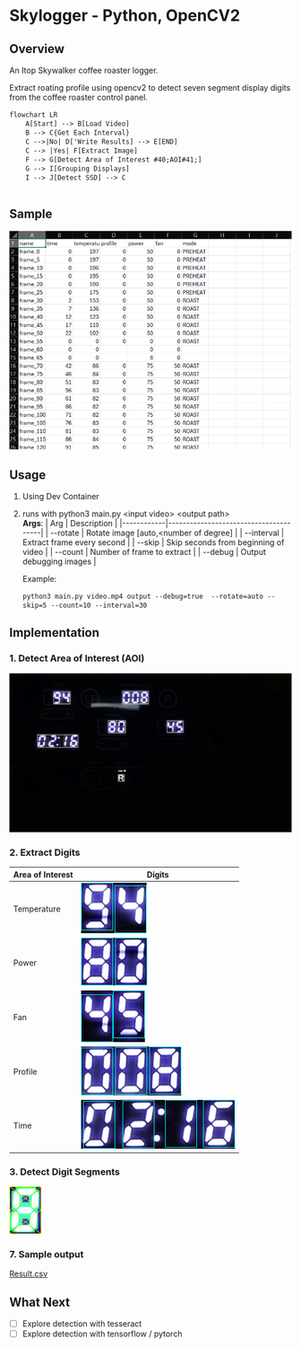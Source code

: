 # Skylogger - Python, OpenCV2

## Overview

An Itop Skywalker coffee roaster logger. 

Extract roating profile using opencv2 to detect seven segment display digits from the coffee roaster control panel.

```mermaid
flowchart LR
    A[Start] --> B[Load Video]
    B --> C{Get Each Interval}
    C -->|No| D['Write Results] --> E[END]
    C --> |Yes| F[Extract Image]
    F --> G[Detect Area of Interest #40;AOI#41;]
    G --> I[Grouping Displays]
    I --> J[Detect SSD] --> C
    
```

## Sample

![Sample](./assets/sample.png)

## Usage

1. Using Dev Container
2. runs with python3 main.py &lt;input video&gt; &lt;output path&gt;<br/>
   **Args**:
   | Arg        | Description                           |
   |------------|---------------------------------------|
   | --rotate   | Rotate image [auto,<number of degree] |
   | --interval | Extract frame every second            |
   | --skip     | Skip seconds from beginning of video  |
   | --count    | Number of frame to extract            |
   | --debug    | Output debugging images               |

   Example:
    ```shell
    python3 main.py video.mp4 output --debug=true  --rotate=auto --skip=5 --count=10 --interval=30
    ```

## Implementation

### 1. Detect Area of Interest (AOI)

![Area of Interest](./assets/step1-aoi.png)

### 2. Extract Digits

| Area of Interest | Digits                                             |
|------------------|----------------------------------------------------|
| Temperature      | ![TEMPERATURE](./assets/step2-aoi-temperature.png) |
| Power            | ![POWER](./assets/step2-aoi-power.png)             |
| Fan              | ![FAN](./assets/step2-aoi-fan.png)                 |
| Profile          | ![PROFILE](./assets/step2-aoi-profile.png)         |
| Time             | ![TIME](./assets/step2-aoi-time.png)               |

### 3. Detect Digit Segments

![Segments](./assets/step3-segments.png)


### 7. Sample output

[Result.csv](./assets/results.csv)

## What Next
- [ ] Explore detection with tesseract
- [ ] Explore detection with tensorflow / pytorch
